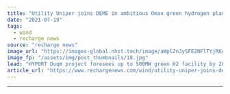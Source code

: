 ```yaml
---
title: "Utility Uniper joins DEME in ambitious Oman green hydrogen plan"
date: "2021-07-19"
tags: 
  - wind
  - recharge news
source: "recharge news"
image_url: "https://images-global.nhst.tech/image/aWplZnJySFE2NFlTYjRKd3FMM05rWkNBUFJybW1YR3hrL1dWWmxIT0FnTT0=/nhst/binary/bf9a8ade04516b57bb75060452b47317"
image_fp: "/assets/img/post_thumbnails/18.jpg"
lead: "HYPORT Duqm project foresees up to 500MW green H2 facility by 2026, with German utility slated to negotiate offtake agreements"
article_url: "https://www.rechargenews.com/wind/utility-uniper-joins-deme-in-ambitious-oman-green-hydrogen-plan/2-1-1041767"
---
```


---
